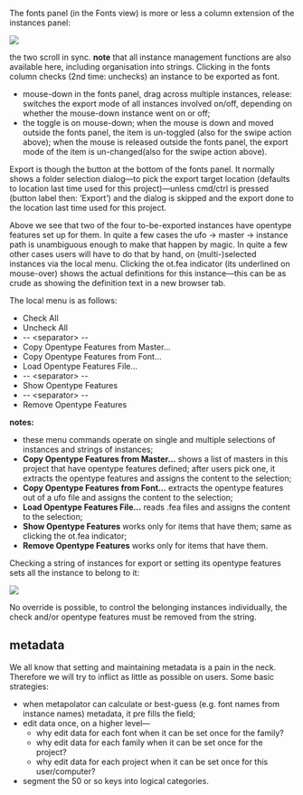 The fonts panel (in the Fonts view) is more or less a column extension of the instances panel:

![](http://mmiworks.net/metapolator/fontscolumn.png)

the two scroll in sync. **note** that all instance management functions are also available here, including organisation into strings. Clicking in the fonts column checks (2nd time: unchecks) an instance to be exported as font.

* mouse-down in the fonts panel, drag across multiple instances, release: switches the export mode of all instances involved on/off, depending on whether the mouse-down instance went on or off;
* the toggle is on mouse-down; when the mouse is down and moved outside the fonts panel, the item is un-toggled (also for the swipe action above); when the mouse is released outside the fonts panel, the export mode of the item is un-changed(also for the swipe action above).

Export is though the button at the bottom of the fonts panel. It normally shows a folder selection dialog—to pick the export target location (defaults to location last time used for this project)—unless cmd/ctrl is pressed (button label then: ‘Export’) and the dialog is skipped and the export done to the location last time used for this project.

Above we see that two of the four to-be-exported instances have opentype features set up for them. In quite a few cases the ufo -> master -> instance path is unambiguous enough to make that happen by magic. In quite a few other cases users will have to do that by hand, on (multi-)selected instances via the local menu. Clicking the ot.fea indicator (its underlined on mouse-over) shows the actual definitions for this instance—this can be as crude as showing the definition text in a new browser tab.

The local menu is as follows:

* Check All
* Uncheck All
* -- \<separator\> --
* Copy Opentype Features from Master…
* Copy Opentype Features from Font…
* Load Opentype Features File…
* -- \<separator\> --
* Show Opentype Features
* -- \<separator\> --
* Remove Opentype Features

**notes:**

* these menu commands operate on single and multiple selections of instances and strings of instances;
* **Copy Opentype Features from Master…** shows a list of masters in this project that have opentype features defined; after users pick one, it extracts the opentype features and assigns the content to the selection;
* **Copy Opentype Features from Font…** extracts the opentype features out of a ufo file and assigns the content to the selection;
* **Load Opentype Features File…** reads .fea files and assigns the content to the selection;
* **Show Opentype Features** works only for items that have them; same as clicking the ot.fea indicator;
* **Remove Opentype Features** works only for items that have them.

Checking a string of instances for export or setting its opentype features sets all the instance to belong to it:

![](http://mmiworks.net/metapolator/fontsstring.png)

No override is possible, to control the belonging instances individually, the check and/or opentype features must be removed from the string.

## metadata
We all know that setting and maintaining metadata is a pain in the neck. Therefore we will try to inflict as little as possible on users. Some basic strategies:

* when metapolator can calculate or best-guess (e.g. font names from instance names) metadata, it pre fills the field;
* edit data once, on a higher level—
  * why edit data for each font when it can be set once for the family?
  * why edit data for each family when it can be set once for the project?
  * why edit data for each project when it can be set once for this user/computer?
* segment the 50 or so keys into logical categories.

